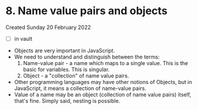 # 8. Name value pairs and objects
Created Sunday 20 February 2022
- [ ] in vault

- Objects are very important in JavaScript.
- We need to understand and distinguish between the terms:
	1. Name-value pair - a name which maps to a single value. This is the basic for variables. This is singular.
	2. Object - a "collection" of name value pairs.
- Other programming languages may have other notions of Objects, but in JavaScript, it means a collection of name-value pairs.
- Value of a name may be an object (collection of name value pairs) itself, that's fine. Simply said, nesting is possible.